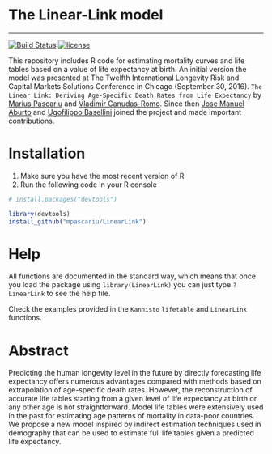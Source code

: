 # The Linear-Link model
-----------------------------------
[![Build Status](https://travis-ci.org/mpascariu/LinearLink.svg?branch=master)](https://travis-ci.org/mpascariu/LinearLink)
[![license](https://img.shields.io/github/license/mpascariu/LinearLink.svg)]()

This repository includes R code for estimating mortality curves and life tables
based on a value of life expectancy at birth. An initial version the model was 
presented at The Twelfth International Longevity Risk and 
Capital Markets Solutions Conference in Chicago (September 30, 2016).
`The Linear Link: Deriving Age-Specific Death Rates from Life Expectancy`
by [Marius Pascariu](http://findresearcher.sdu.dk:8080/portal/da/person/mpascariu) 
and [Vladimir Canudas-Romo](http://www.sdu.dk/ansat/vcanudas). Since then 
[Jose Manuel Aburto](https://twitter.com/jm_aburto) and 
[Ugofilippo Basellini](https://twitter.com/ugobas) joined the project and
made important contributions.

Installation
============

1. Make sure you have the most recent version of R
2. Run the following code in your R console 

```r
# install.packages("devtools")

library(devtools)
install_github("mpascariu/LinearLink")
```

Help
===============
All functions are documented in the standard way, which means that 
once you load the package using ```library(LinearLink)```
you can just type ```?LinearLink``` to see the help file. 

Check the examples provided in the `Kannisto` 
`lifetable` and `LinearLink` functions.

Abstract
========

Predicting the human longevity level in the future by directly 
forecasting life expectancy offers numerous advantages compared 
with methods based on extrapolation of age-specific death rates. 
However, the reconstruction of accurate life tables starting from 
a given level of life expectancy at birth or any other age is not 
straightforward. Model life tables were extensively used in the past 
for estimating age patterns of mortality in data-poor countries.
We propose a new model inspired by indirect estimation techniques used 
in demography that can be used to estimate full life tables 
given a predicted life expectancy.